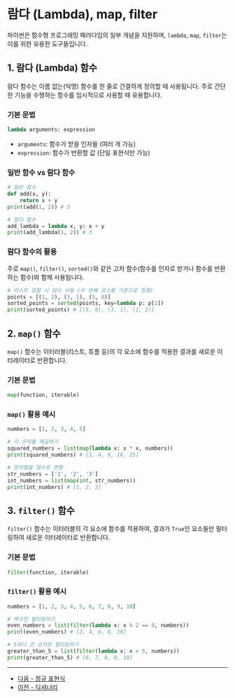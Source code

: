 
# 람다 (Lambda), map, filter

파이썬은 함수형 프로그래밍 패러다임의 일부 개념을 지원하며, `lambda`, `map`, `filter`는 이를 위한 유용한 도구들입니다.

## 1. 람다 (Lambda) 함수

람다 함수는 이름 없는(익명) 함수를 한 줄로 간결하게 정의할 때 사용됩니다. 주로 간단한 기능을 수행하는 함수를 임시적으로 사용할 때 유용합니다.

### 기본 문법

```python
lambda arguments: expression
```

-   `arguments`: 함수가 받을 인자들 (여러 개 가능)
-   `expression`: 함수가 반환할 값 (단일 표현식만 가능)

### 일반 함수 vs 람다 함수

```python
# 일반 함수
def add(x, y):
    return x + y
print(add(1, 2)) # 3

# 람다 함수
add_lambda = lambda x, y: x + y
print(add_lambda(1, 2)) # 3
```

### 람다 함수의 활용

주로 `map()`, `filter()`, `sorted()`와 같은 고차 함수(함수를 인자로 받거나 함수를 반환하는 함수)와 함께 사용됩니다.

```python
# 리스트 정렬 시 람다 사용 (두 번째 요소를 기준으로 정렬)
points = [(1, 2), (3, 1), (5, 0)]
sorted_points = sorted(points, key=lambda p: p[1])
print(sorted_points) # [(5, 0), (3, 1), (1, 2)]
```

## 2. `map()` 함수

`map()` 함수는 이터러블(리스트, 튜플 등)의 각 요소에 함수를 적용한 결과를 새로운 이터레이터로 반환합니다.

### 기본 문법

```python
map(function, iterable)
```

### `map()` 활용 예시

```python
numbers = [1, 2, 3, 4, 5]

# 각 숫자를 제곱하기
squared_numbers = list(map(lambda x: x * x, numbers))
print(squared_numbers) # [1, 4, 9, 16, 25]

# 문자열을 정수로 변환
str_numbers = ['1', '2', '3']
int_numbers = list(map(int, str_numbers))
print(int_numbers) # [1, 2, 3]
```

## 3. `filter()` 함수

`filter()` 함수는 이터러블의 각 요소에 함수를 적용하여, 결과가 `True`인 요소들만 필터링하여 새로운 이터레이터로 반환합니다.

### 기본 문법

```python
filter(function, iterable)
```

### `filter()` 활용 예시

```python
numbers = [1, 2, 3, 4, 5, 6, 7, 8, 9, 10]

# 짝수만 필터링하기
even_numbers = list(filter(lambda x: x % 2 == 0, numbers))
print(even_numbers) # [2, 4, 6, 8, 10]

# 5보다 큰 숫자만 필터링하기
greater_than_5 = list(filter(lambda x: x > 5, numbers))
print(greater_than_5) # [6, 7, 8, 9, 10]
```

---

- [다음 - 정규 표현식](./regex)
- [이전 - 딕셔너리](./dictionary)
